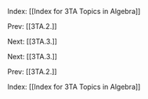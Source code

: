 Index: [[Index for 3TA Topics in Algebra]]

Prev: [[3TA.2.]]

Next: [[3TA.3.]]



Next: [[3TA.3.]]

Prev: [[3TA.2.]]

Index: [[Index for 3TA Topics in Algebra]]